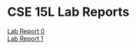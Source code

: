 # CSE 15L Lab Reports
[Lab Report 0](Lab%200/lab-report-0.md)\
[Lab Report 1](Lab%201/lab-report-1.md)
